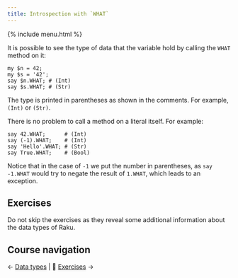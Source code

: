 ```yaml
---
title: Introspection with `WHAT`
---
```


{% include menu.html %}

It is possible to see the type of data that the variable hold by calling the `WHAT` method on it:

    my $n = 42;
    my $s = '42';
    say $n.WHAT; # (Int)
    say $s.WHAT; # (Str)

The type is printed in parentheses as shown in the comments. For example, `(Int)` or `(Str)`.

There is no problem to call a method on a literal itself. For example:

    say 42.WHAT;      # (Int)
    say (-1).WHAT;    # (Int)
    say 'Hello'.WHAT; # (Str)
    say True.WHAT;    # (Bool)

Notice that in the case of `-1` we put the number in parentheses, as `say -1.WHAT` would try to negate the result of `1.WHAT`, which leads to an exception.

## Exercises

Do not skip the exercises as they reveal some additional information about the data types of Raku.

## Course navigation

← [Data types](/raku-course/data-types) | 💪 [Exercises](/raku-course/data-types/exercises) →
